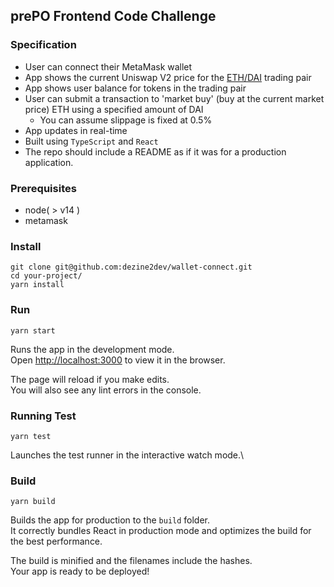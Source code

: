 ## prePO Frontend Code Challenge

### Specification

- User can connect their MetaMask wallet
- App shows the current Uniswap V2 price for the [ETH/DAI](https://www.notion.so/5ab1ea89e8196811f51a7b7ade33eb11) trading pair
- App shows user balance for tokens in the trading pair
- User can submit a transaction to 'market buy' (buy at the current market price) ETH using a specified amount of DAI
    - You can assume slippage is fixed at 0.5%
- App updates in real-time
- Built using `TypeScript` and `React`
- The repo should include a README as if it was for a production application.

### Prerequisites
- node( > v14 )
- metamask


### Install
```
git clone git@github.com:dezine2dev/wallet-connect.git
cd your-project/
yarn install
```

### Run

```
yarn start
```

Runs the app in the development mode.\
Open [http://localhost:3000](http://localhost:3000) to view it in the browser.

The page will reload if you make edits.\
You will also see any lint errors in the console.

### Running Test

```
yarn test
```

Launches the test runner in the interactive watch mode.\


### Build

```
yarn build
```

Builds the app for production to the `build` folder.\
It correctly bundles React in production mode and optimizes the build for the best performance.

The build is minified and the filenames include the hashes.\
Your app is ready to be deployed!
